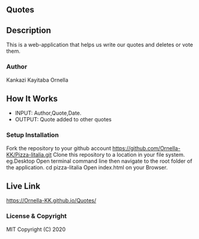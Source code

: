 ## Quotes
## Description
This is a web-application that helps us write our quotes and deletes or vote them.
### Author
Kankazi Kayitaba Ornella
## How It Works
* INPUT: Author,Quote,Date.
* OUTPUT: Quote added to other quotes
### Setup Installation
Fork the repository to your github account https://github.com/Ornella-KK/Pizza-litalia.git
Clone this repository to a location in your file system. eg.Desktop
Open terminal command line then navigate to the root folder of the application. cd pizza-litalia
Open index.html on your Browser.
## Live Link
https://Ornella-KK.github.io/Quotes/
### License & Copyright
MIT
Copyright (C) 2020
